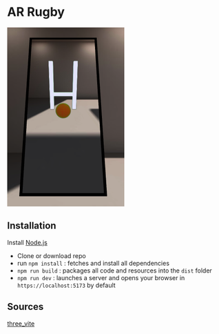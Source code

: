 # AR Rugby
![Illustrastion](https://github.com/rom2049/AR_Rugby/blob/main/Capture%20d%E2%80%99%C3%A9cran_2024-03-07_08-31-16.png)

## Installation

Install [Node.js](https://nodejs.org)

- Clone or download repo
- run `npm install` : fetches and install all dependencies
- `npm run build` : packages all code and resources into the `dist` folder
- `npm run dev` : launches a server and opens your browser in `https://localhost:5173` by default


## Sources
[three_vite](https://github.com/fdoganis/three_vite)
